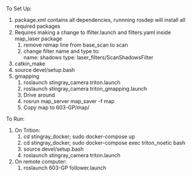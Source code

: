 To Set Up:
1. package.xml contains all dependencies, runnning rosdep will install all required packages
2. Requires making a change to lfilter.launch and filters.yaml inside map_laser package
    1. remove remap line from base_scan to scan
    2. change filter name and type to:\
    name: shadows
    type: laser_filters/ScanShadowsFilter
3. catkin_make
4. source devel/setup.bash
5. gmapping
    1. roslaunch stingray_camera triton.launch
    2. roslaunch stingray_camera triton_gmapping.launch
    3. Drive around
    4. rosrun map_server map_saver -f map
    5. Copy map to 603-GP/map/

To Run:
1. On Trition:
    1. cd stingray_docker; sudo docker-compose up
    2. cd stingray_docker; sudo docker-compose exec triton_noetic bash
    3. source devel/setup.bash
    4. roslaunch stingray_camera triton.launch
2. On remote computer:
    1. roslaunch 603-GP follower.launch

